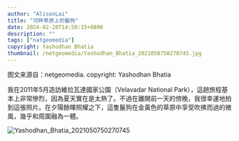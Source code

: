 ```yaml
---
author: "AlisonLai"
title: "河畔草原上的鬣狗"
date: 2024-02-20T14:50:15+0800
description: ""
tags: ["natgeomedia"]
copyright: Yashodhan Bhatia
thumbnail: /netgeomedia/Yashodhan_Bhatia_2021050750270745.jpg
---
```

图文来源自：netgeomedia.  copyright: Yashodhan Bhatia

我在2011年5月造訪維拉瓦達國家公園（Velavadar National Park），這趟旅程基本上非常慘烈，因為夏天實在是太熱了。不過在離開前一天的傍晚，我很幸運地拍到這張照片。在夕陽餘暉照耀之下，這隻鬣狗在金黃色的草原中享受吹拂而過的微風，幾乎和周圍融為一體。

![Yashodhan_Bhatia_2021050750270745](/netgeomedia/Yashodhan_Bhatia_2021050750270745.jpg)